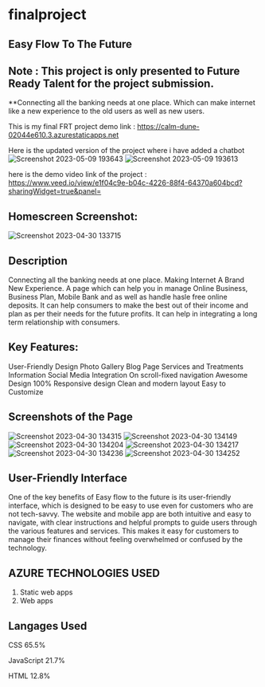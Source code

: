 # finalproject
## Easy Flow To The Future

## Note : This project is only presented to Future Ready Talent for the project submission.
**Connecting all the banking needs at one place. Which can make internet like a new experience to the old users as well as new users.

This is my final FRT project demo link : https://calm-dune-02044e610.3.azurestaticapps.net

Here is the updated version of the project where i have added a chatbot
![Screenshot 2023-05-09 193643](https://github.com/Rahul99012/finalproject/assets/124879425/aa55ac69-226d-42e1-9533-0248a5019a5d)
![Screenshot 2023-05-09 193613](https://github.com/Rahul99012/finalproject/assets/124879425/6611abe4-3fb2-4bfb-890a-2e3696e1f160)


here is the demo video link of the project : https://www.veed.io/view/e1f04c9e-b04c-4226-88f4-64370a604bcd?sharingWidget=true&panel=

## Homescreen Screenshot:
![Screenshot 2023-04-30 133715](https://user-images.githubusercontent.com/124879425/235342767-803622fc-76d7-401c-8f72-de61732f10e0.png)

## Description 
Connecting all the banking needs at one place. Making Internet A Brand New Experience. A page which can help you in manage Online Business, Business Plan, Mobile Bank and as well as handle hasle free online deposits. It can help consumers to make the best out of their income and plan as per their needs for the future profits. It can help in integrating a long term relationship with consumers.

## Key Features:
User-Friendly Design
Photo Gallery
Blog Page
Services and Treatments Information
Social Media Integration
On scroll-fixed navigation
Awesome Design
100% Responsive design
Clean and modern layout
Easy to Customize

## Screenshots of the Page
![Screenshot 2023-04-30 134315](https://user-images.githubusercontent.com/124879425/235342986-052435c8-0945-4c72-bef0-6864a3f7bb69.png)
![Screenshot 2023-04-30 134149](https://user-images.githubusercontent.com/124879425/235342988-db21dee7-4158-47cc-bb38-b4419567968a.png)
![Screenshot 2023-04-30 134204](https://user-images.githubusercontent.com/124879425/235342989-8f26c2d0-5ee6-4a50-b3ad-23c36574c76a.png)
![Screenshot 2023-04-30 134217](https://user-images.githubusercontent.com/124879425/235342990-9290e167-0dc2-4210-a915-c817ad0d2433.png)
![Screenshot 2023-04-30 134236](https://user-images.githubusercontent.com/124879425/235342991-851cec77-aab4-42ca-a048-b01b4b4d2945.png)
![Screenshot 2023-04-30 134252](https://user-images.githubusercontent.com/124879425/235342992-a2b4a4ab-bae6-4822-ac2d-8aca58d34419.png)

## User-Friendly Interface
One of the key benefits of Easy flow to the future is its user-friendly interface, which is designed to be easy to use even for customers who are not tech-savvy. The website and mobile app are both intuitive and easy to navigate, with clear instructions and helpful prompts to guide users through the various features and services. This makes it easy for customers to manage their finances without feeling overwhelmed or confused by the technology.

## AZURE TECHNOLOGIES USED
1. Static web apps
2. Web apps

## Langages Used 

CSS
65.5%
 
JavaScript
21.7%
 
HTML
12.8%
